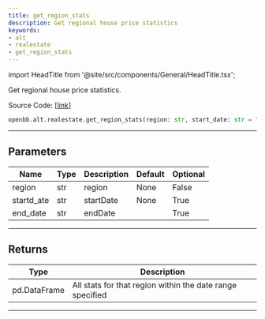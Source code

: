 ```yaml
---
title: get_region_stats
description: Get regional house price statistics
keywords:
- alt
- realestate
- get_region_stats
---
```


import HeadTitle from '@site/src/components/General/HeadTitle.tsx';

<HeadTitle title="alt.realestate.get_region_stats - Reference | OpenBB SDK Docs" />

Get regional house price statistics.

Source Code: [[link](https://github.com/OpenBB-finance/OpenBBTerminal/tree/main/openbb_terminal/alternative/realestate/landRegistry_model.py#L187)]

```python wordwrap
openbb.alt.realestate.get_region_stats(region: str, start_date: str = "2010-01-01", end_date: str = "")
```

---

## Parameters

| Name | Type | Description | Default | Optional |
| ---- | ---- | ----------- | ------- | -------- |
| region | str | region | None | False |
| startd_ate | str | startDate | None | True |
| end_date | str | endDate |  | True |


---

## Returns

| Type | Description |
| ---- | ----------- |
| pd.DataFrame | All stats for that region within the date range specified |
---

